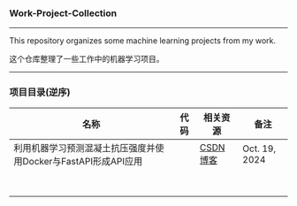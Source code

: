 ### Work-Project-Collection

---

This repository organizes some machine learning projects from my work.

这个仓库整理了一些工作中的机器学习项目。

---

### 项目目录(逆序)

| 名称                                                           | 代码 | 相关资源                                                                                 | 备注          |
| -------------------------------------------------------------- | ---- | ---------------------------------------------------------------------------------------- | ------------- |
| 利用机器学习预测混凝土抗压强度并使用Docker与FastAPI形成API应用 |      | [CSDN博客](https://blog.csdn.net/AIHUBEI/article/details/143086226?spm=1001.2014.3001.5502) | Oct. 19, 2024 |
|                                                                |      |                                                                                          |               |
|                                                                |      |                                                                                          |               |
|                                                                |      |                                                                                          |               |
|                                                                |      |                                                                                          |               |
|                                                                |      |                                                                                          |               |
|                                                                |      |                                                                                          |               |
|                                                                |      |                                                                                          |               |
|                                                                |      |                                                                                          |               |
